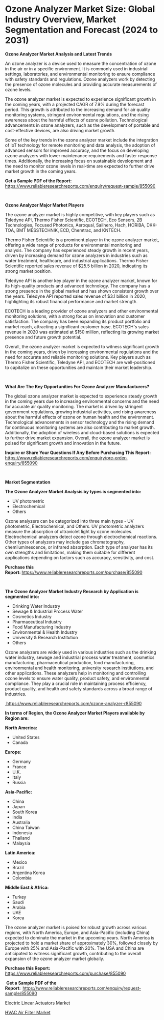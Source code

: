 <p><h1>Ozone Analyzer Market Size: Global Industry Overview, Market Segmentation and Forecast (2024 to 2031)</h1></p><p><strong>Ozone Analyzer Market Analysis and Latest Trends</strong></p>
<p><p>An ozone analyzer is a device used to measure the concentration of ozone in the air or in a specific environment. It is commonly used in industrial settings, laboratories, and environmental monitoring to ensure compliance with safety standards and regulations. Ozone analyzers work by detecting the presence of ozone molecules and providing accurate measurements of ozone levels.</p><p>The ozone analyzer market is expected to experience significant growth in the coming years, with a projected CAGR of 7.9% during the forecast period. This growth is attributed to the increasing demand for air quality monitoring systems, stringent environmental regulations, and the rising awareness about the harmful effects of ozone pollution. Technological advancements in ozone analyzers, such as the development of portable and cost-effective devices, are also driving market growth.</p><p>Some of the key trends in the ozone analyzer market include the integration of IoT technology for remote monitoring and data analysis, the adoption of advanced sensors for improved accuracy, and the focus on developing ozone analyzers with lower maintenance requirements and faster response times. Additionally, the increasing focus on sustainable development and the need to monitor ozone levels in real-time are expected to further drive market growth in the coming years.</p></p>
<p><strong>Get a Sample PDF of the Report:&nbsp;</strong> <a href="https://www.reliableresearchreports.com/enquiry/request-sample/855090">https://www.reliableresearchreports.com/enquiry/request-sample/855090</a></p>
<p>&nbsp;</p>
<p><strong>Ozone Analyzer Major Market Players</strong></p>
<p><p>The ozone analyzer market is highly competitive, with key players such as Teledyne API, Thermo Fisher Scientific, ECOTECH, Eco Sensors, 2B Technologies, Focused Photonics, Aeroqual, Sailhero, Hach, HORIBA, DKK-TOA, BMT MESSTECHNIK, ECD, Chemtrac, and KNTECH. </p><p>Thermo Fisher Scientific is a prominent player in the ozone analyzer market, offering a wide range of products for environmental monitoring and analysis. The company has experienced steady growth in recent years, driven by increasing demand for ozone analyzers in industries such as water treatment, healthcare, and industrial applications. Thermo Fisher Scientific reported sales revenue of $25.5 billion in 2020, indicating its strong market position.</p><p>Teledyne API is another key player in the ozone analyzer market, known for its high-quality products and advanced technology. The company has a strong presence in the global market and has shown consistent growth over the years. Teledyne API reported sales revenue of $3.1 billion in 2020, highlighting its robust financial performance and market strength.</p><p>ECOTECH is a leading provider of ozone analyzers and other environmental monitoring solutions, with a strong focus on innovation and customer satisfaction. The company has been expanding its product portfolio and market reach, attracting a significant customer base. ECOTECH's sales revenue in 2020 was estimated at $150 million, reflecting its growing market presence and future growth potential.</p><p>Overall, the ozone analyzer market is expected to witness significant growth in the coming years, driven by increasing environmental regulations and the need for accurate and reliable monitoring solutions. Key players such as Thermo Fisher Scientific, Teledyne API, and ECOTECH are well-positioned to capitalize on these opportunities and maintain their market leadership.</p></p>
<p>&nbsp;</p>
<p><strong>What Are The Key Opportunities For Ozone Analyzer Manufacturers?</strong></p>
<p><p>The global ozone analyzer market is expected to experience steady growth in the coming years due to increasing environmental concerns and the need for accurate air quality monitoring. The market is driven by stringent government regulations, growing industrial activities, and rising awareness about the harmful effects of ozone on human health and the environment. Technological advancements in sensor technology and the rising demand for continuous monitoring systems are also contributing to market growth. Additionally, the adoption of wireless and cloud-based solutions is expected to further drive market expansion. Overall, the ozone analyzer market is poised for significant growth and innovation in the future.</p></p>
<p><strong>Inquire or Share Your Questions If Any Before Purchasing This Report:</strong> <a href="https://www.reliableresearchreports.com/enquiry/pre-order-enquiry/855090">https://www.reliableresearchreports.com/enquiry/pre-order-enquiry/855090</a></p>
<p>&nbsp;</p>
<p><strong>Market Segmentation</strong></p>
<p><strong>The Ozone Analyzer Market Analysis by types is segmented into:</strong></p>
<p><ul><li>UV photometric</li><li>Electrochemical</li><li>Others</li></ul></p>
<p><p>Ozone analyzers can be categorized into three main types - UV photometric, Electrochemical, and Others. UV photometric analyzers measure the absorption of ultraviolet light by ozone molecules. Electrochemical analyzers detect ozone through electrochemical reactions. Other types of analyzers may include gas chromatography, chemiluminescence, or infrared absorption. Each type of analyzer has its own strengths and limitations, making them suitable for different applications depending on factors such as accuracy, sensitivity, and cost.</p></p>
<p><strong>Purchase this Report:&nbsp;</strong><a href="https://www.reliableresearchreports.com/purchase/855090">https://www.reliableresearchreports.com/purchase/855090</a></p>
<p>&nbsp;</p>
<p><strong>The Ozone Analyzer Market Industry Research by Application is segmented into:</strong></p>
<p><ul><li>Drinking Water Industry</li><li>Sewage & Industrial Process Water</li><li>Cosmetics Industry</li><li>Pharmaceutical Industry</li><li>Food Manufacturing Industry</li><li>Environmental & Health Industry</li><li>University & Research Institution</li><li>Others</li></ul></p>
<p><p>Ozone analyzers are widely used in various industries such as the drinking water industry, sewage and industrial process water treatment, cosmetics manufacturing, pharmaceutical production, food manufacturing, environmental and health monitoring, university research institutions, and other applications. These analyzers help in monitoring and controlling ozone levels to ensure water quality, product safety, and environmental compliance. They play a crucial role in maintaining process efficiency, product quality, and health and safety standards across a broad range of industries.</p></p>
<p><a href="https://www.reliableresearchreports.com/ozone-analyzer-r855090">&nbsp;https://www.reliableresearchreports.com/ozone-analyzer-r855090</a></p>
<p><strong>In terms of Region, the Ozone Analyzer Market Players available by Region are:</strong></p>
<p>
    <p> <strong> North America: </strong>
        <ul>
            <li>United States</li>
            <li>Canada</li>
        </ul>
        </p> 
    <p> <strong> Europe: </strong>
        <ul>
            <li>Germany</li>
            <li>France</li>
            <li>U.K.</li>
            <li>Italy</li>
            <li>Russia</li>
        </ul>
        </p> 
    <p> <strong> Asia-Pacific: </strong>
        <ul>
            <li>China</li>
            <li>Japan</li>
            <li>South Korea</li>
            <li>India</li>
            <li>Australia</li>
            <li>China Taiwan</li>
            <li>Indonesia</li>
            <li>Thailand</li>
            <li>Malaysia</li>
        </ul>
        </p> 
    <p> <strong> Latin America: </strong>
        <ul>
            <li>Mexico</li>
            <li>Brazil</li>
            <li>Argentina Korea</li>
            <li>Colombia</li>
        </ul>
        </p> 
    <p> <strong> Middle East & Africa: </strong>
        <ul>
            <li>Turkey</li>
            <li>Saudi</li>
            <li>Arabia</li>
            <li>UAE</li>
            <li>Korea</li>
        </ul>
    </p>
    </p>
<p><p>The ozone analyzer market is poised for robust growth across various regions, with North America, Europe, and Asia-Pacific (including China) expected to dominate the market in the upcoming years. North America is projected to hold a market share of approximately 30%, followed closely by Europe with 25% and Asia-Pacific with 20%. The USA and China are anticipated to witness significant growth, contributing to the overall expansion of the ozone analyzer market globally.</p></p>
<p><strong>Purchase this Report: </strong><a href="https://www.reliableresearchreports.com/purchase/855090">https://www.reliableresearchreports.com/purchase/855090</a></p>
<p>&nbsp;<strong>Get a Sample PDF of the Report:&nbsp;&nbsp;</strong><a href="https://www.reliableresearchreports.com/enquiry/request-sample/855090">https://www.reliableresearchreports.com/enquiry/request-sample/855090</a></p>
<p><strong></strong></p>
<p><p><a href="https://github.com/Alonsoolds3wq1d81czn8rbol/Market-Research-Report-List-2/blob/main/electric-linear-actuators-market.md">Electric Linear Actuators Market</a></p><p><a href="https://github.com/RickHolmes3/Market-Research-Report-List-4/blob/main/hvac-air-filter-market.md">HVAC Air Filter Market</a></p></p>